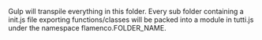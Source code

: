 Gulp will transpile everything in this folder. Every sub folder containing a init.js file exporting functions/classes
will be packed into a module in tutti.js under the namespace flamenco.FOLDER_NAME.
